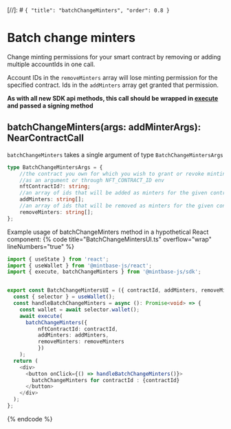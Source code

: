 [//]: # `{ "title": "batchChangeMinters", "order": 0.8 }`

# Batch change minters

Change minting permissions for your smart contract by removing or adding multiple accountIds in one call.

Account IDs in the `removeMinters` array will lose minting permission for the specified contract. Ids in the `addMinters` array get granted that permission.

**As with all new SDK api methods, this call should be wrapped in [execute](../#execute) and passed a signing method**

## batchChangeMinters(args: addMinterArgs): NearContractCall

`batchChangeMinters` takes a single argument of type `BatchChangeMintersArgs`

```typescript
type BatchChangeMintersArgs = {
    //the contract you own for which you wish to grant or revoke minting access
    //as an argument or through NFT_CONTRACT_ID env
    nftContractId?: string;
    //an array of ids that will be added as minters for the given contractId, if nothing is provided no minters will be added
    addMinters: string[];
    //an array of ids that will be removed as minters for the given contractId, if nothing is provided no minters will be added
    removeMinters: string[];
};
```

Example usage of batchChangeMinters method in a hypothetical React component:
{% code title="BatchChangeMintersUI.ts" overflow="wrap" lineNumbers="true" %}

```typescript
import { useState } from 'react';
import { useWallet } from '@mintbase-js/react';
import { execute, batchChangeMinters } from '@mintbase-js/sdk';


export const BatchChangeMintersUI = ({ contractId, addMinters, removeMinters }: any) => {
  const { selector } = useWallet();
  const handleBatchChangeMinters = async (): Promise<void> => {
    const wallet = await selector.wallet();
    await execute(
      batchChangeMinters({ 
          nftContractId: contractId,
          addMinters: addMinters, 
          removeMinters: removeMinters 
          })
    );
  return (
    <div>
      <button onClick={() => handleBatchChangeMinters()}>
        batchChangeMinters for contractId : {contractId}
      </button>
    </div>
  );
};
```
{% endcode %}